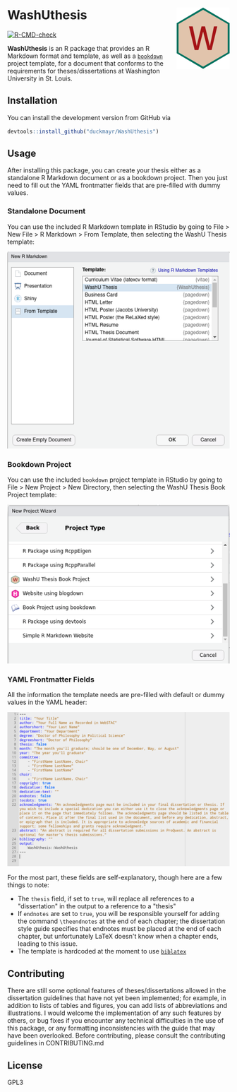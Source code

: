 # WashUthesis <img src="man/figures/logo.png" align="right" height="139"/>

[![R-CMD-check](https://github.com/duckmayr/WashUthesis/workflows/R-CMD-check/badge.svg)](https://github.com/duckmayr/WashUthesis/actions)

**WashUthesis** is an R package that provides an R Markdown format and template, as well as a [`bookdown`](https://github.com/rstudio/bookdown) project template, for a document that conforms to the requirements for theses/dissertations at Washington University in St. Louis.

## Installation

You can install the development version from GitHub via

``` r
devtools::install_github("duckmayr/WashUthesis")
```

## Usage

After installing this package, you can create your thesis either as a standalone R Markdown document or as a bookdown project. Then you just need to fill out the YAML frontmatter fields that are pre-filled with dummy values.

### Standalone Document

You can use the included R Markdown template in RStudio by going to File \> New File \> R Markdown \> From Template, then selecting the WashU Thesis template:

![Screenshot of RStudio's R Markdown template selector](template-chooser.png)

### Bookdown Project

You can use the included `bookdown` project template in RStudio by going to File \> New Project \> New Directory, then selecting the WashU Thesis Book Project template:

![Screenshot of RStudio's project wizard](project-wizard.png)

### YAML Frontmatter Fields

All the information the template needs are pre-filled with default or dummy values in the YAML header:

![Screenshot of the template skeleton's YAML header](yaml-header.png)

For the most part, these fields are self-explanatory, though here are a few things to note:

-   The `thesis` field, if set to `true`, will replace all references to a "dissertation" in the output to a reference to a "thesis"
-   If `endnotes` are set to `true`, you will be responsible yourself for adding the command `\theendnotes` at the end of each chapter; the dissertation style guide specifies that endnotes must be placed at the end of each chapter, but unfortunately LaTeX doesn't know when a chapter ends, leading to this issue.
-   The template is hardcoded at the moment to use [`biblatex`](https://ctan.org/pkg/biblatex?lang=en)

## Contributing

There are still some optional features of theses/dissertations allowed in the dissertation guidelines that have not yet been implemented; for example, in addition to lists of tables and figures, you can add lists of abbreviations and illustrations. I would welcome the implementation of any such features by others, or bug fixes if you encounter any technical difficulties in the use of this package, or any formatting inconsistencies with the guide that may have been overlooked. Before contributing, please consult the contributing guidelines in CONTRIBUTING.md

## License

GPL3
